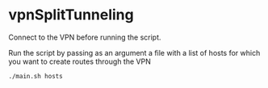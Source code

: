# vpnSplitTunneling

Connect to the VPN before running the script. 

Run the script by passing as an argument a file with a list of hosts for which you want to create routes through the VPN

`./main.sh hosts`
